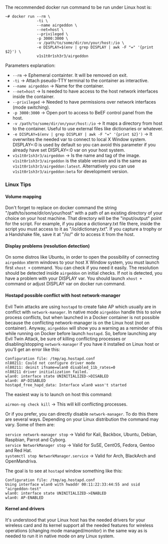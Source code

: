The recommended docker run command to be run under Linux host is:

```
~# docker run --rm \
              -ti \
              --name airgeddon \
              --net=host \
              --privileged \
              -p 3000:3000 \
              -v /path/to/some/dir/on/your/host:/io \
              -e DISPLAY=$(env | grep DISPLAY | awk -F "=" '{print $2}') \
              v1s1t0r1sh3r3/airgeddon
```

Parameters explanation:

 - `--rm` &#8594; Ephemeral containter. It will be removed on exit.
 - `-ti` &#8594; Attach pseudo-TTY terminal to the container as interactive.
 - `--name airgeddon` &#8594; Name for the container.
 - `--net=host` &#8594; Is needed to have access to the host network interfaces inside the container.
 - `--privileged` &#8594; Needed to have permissions over network interfaces (mode switching).
 - `-p 3000:3000` &#8594; Open port to access to BeEF control panel from the host.
 - `-v /path/to/some/dir/on/your/host:/io` &#8594; It maps a directory from host to the container. Useful to use external files like dictionaries or whatever.
 - `-e DISPLAY=$(env | grep DISPLAY | awk -F "=" '{print $2}')` &#8594; It overwrites the needed var to connect to local X Window system. DISPLAY=:0 is used by default so you can avoid this parameter if you already have set DISPLAY=:0 var on your host system.
 - `v1s1t0r1sh3r3/airgeddon` &#8594; Is the name and tag of the image. `v1s1t0r1sh3r3/airgeddon` is the stable version and is the same as `v1s1t0r1sh3r3/airgeddon:latest`. Alternatively you can use `v1s1t0r1sh3r3/airgeddon:beta` for development version.

### Linux Tips

#### Volume mapping

Don't forget to replace on docker command the string "/path/to/some/dir/on/your/host" with a path of an existing directory of your choice on your host machine. That directory will be the "input/output" point for the script. For example, if you place a dictionary.txt file there, inside the script you must access to it as "/io/dictionary.txt". If you capture a trophy or a Handshake file, save it at "/io/" dir to access it from the host.

#### Display problems (resolution detection)

On some distros like Ubuntu, in order to open the possibility of connecting `airgeddon` xterm windows to your host X Window system, you must launch first `xhost +` command. You can check if you need it easily. The resolution should be detected inside `airgeddon` on initial checks. If not is detected, you have a problem with your DISPLAY var. You should launch `xhost +` command or adjust DISPLAY var on docker run command.

#### Hostapd possible conflict with host network-manager

Evil Twin attacks are using `hostapd` to create fake AP which usually are in conflict with `network-manager`. In native mode `airgeddon` handle this to solve process conflicts, but when launched in a Docker container is not possible because the conflicting network-manager is on the Linux host (not on container). Anyway, `airgeddon` will show you a warning as a reminder of this while running on Docker before launch `hostapd`. So, before launching any Evil Twin Attack, be sure of killing conflicting processes or disabling/stopping `network-manager` if you have it installed on Linux host or you'll get an error like this:

    Configuration file: /tmp/ag.hostapd.conf
    nl80211: Could not configure driver mode
    nl80211: deinit ifname=wlan0 disabled_11b_rates=0
    nl80211 driver initialization failed.
    wlan0: interface state UNINITIALIZED->DISABLED
    wlan0: AP-DISABLED 
    hostapd_free_hapd_data: Interface wlan0 wasn't started

The easiest way is to launch on host this command:

`airmon-ng check kill` &#8594; This will kill conflicting processes.

Or if you prefer, you can directly disable `network-manager`. To do this there are several ways. Depending on your Linux distribution the command may vary. Some of them are:

`service network-manager stop` &#8594; Valid for Kali, Backbox, Ubuntu, Debian, Raspbian, Parrot and Cyborg.<br/>
`service NetworkManager stop` &#8594; Valid for SuSE, CentOS, Fedora, Gentoo and Red Hat.<br/>
`systemctl stop NetworkManager.service` &#8594; Valid for Arch, BlackArch and OpenMandriva.<br/>

The goal is to see at `hostapd` window something like this:

    Configuration file: /tmp/ag.hostapd.conf
    Using interface wlan0 with hwaddr 00:11:22:33:44:55 and ssid "airgeddon-test"
    wlan0: interface state UNINITIALIZED->ENABLED
    wlan0: AP-ENABLED

#### Kernel and drivers

It's understood that your Linux host has the needed drivers for your wireless card and its kernel support all the needed features for wireless operations (changing mode managed/monitor) in the same way as is needed to run it in native mode on any Linux system.